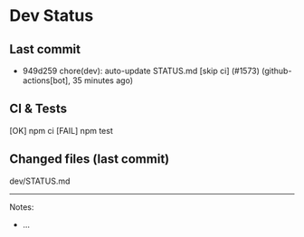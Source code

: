 # Dev Status

## Last commit
- 949d259 chore(dev): auto-update STATUS.md [skip ci] (#1573) (github-actions[bot], 35 minutes ago)
## CI & Tests
[OK] npm ci
[FAIL] npm test

## Changed files (last commit)
dev/STATUS.md

---
Notes:
- ...
